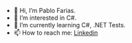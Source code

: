 - 👋 Hi, I’m Pablo Farias.
- 👀 I’m interested in C#.
- 🌱 I’m currently learning C#, .NET Tests.
- 📫 How to reach me:
                      [Linkedin](https://www.linkedin.com/in/pablo-farias/)

<!---
fariasu/fariasu is a ✨ special ✨ repository because its `README.md` (this file) appears on your GitHub profile.
You can click the Preview link to take a look at your changes.
--->
